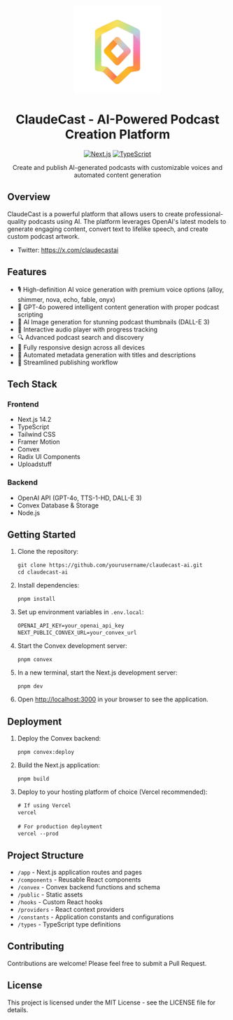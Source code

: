 <div align="center">
  <img src="claudecast_logo.png" alt="Synthcast Logo" width="200"/>


  # ClaudeCast - AI-Powered Podcast Creation Platform

  [![Next.js](https://img.shields.io/badge/Next.js-14.2-black?style=for-the-badge&logo=next.js)](https://nextjs.org/)
  [![TypeScript](https://img.shields.io/badge/TypeScript-5.3-blue?style=for-the-badge&logo=typescript)](https://www.typescriptlang.org/)
  <p>Create and publish AI-generated podcasts with customizable voices and automated content generation</p>
</div>

## Overview

ClaudeCast is a powerful platform that allows users to create professional-quality podcasts using AI. The platform leverages OpenAI's latest models to generate engaging content, convert text to lifelike speech, and create custom podcast artwork.

- Twitter: https://x.com/claudecastai

## Features

- 🎙️ High-definition AI voice generation with premium voice options (alloy, shimmer, nova, echo, fable, onyx)
- 🤖 GPT-4o powered intelligent content generation with proper podcast scripting
- 🎨 AI Image generation for stunning podcast thumbnails (DALL-E 3)
- 🎵 Interactive audio player with progress tracking
- 🔍 Advanced podcast search and discovery
- 📱 Fully responsive design across all devices
- 🤝 Automated metadata generation with titles and descriptions
- 🔄 Streamlined publishing workflow

## Tech Stack

### Frontend
- Next.js 14.2
- TypeScript
- Tailwind CSS
- Framer Motion
- Convex
- Radix UI Components
- Uploadstuff

### Backend
- OpenAI API (GPT-4o, TTS-1-HD, DALL-E 3)
- Convex Database & Storage
- Node.js

## Getting Started

1. Clone the repository:

    ```console
    git clone https://github.com/yourusername/claudecast-ai.git
    cd claudecast-ai
    ```

2. Install dependencies:

    ```console
    pnpm install
    ```

3. Set up environment variables in `.env.local`:

    ```
    OPENAI_API_KEY=your_openai_api_key
    NEXT_PUBLIC_CONVEX_URL=your_convex_url
    ```

4. Start the Convex development server:

    ```console
    pnpm convex
    ```

5. In a new terminal, start the Next.js development server:

    ```console
    pnpm dev
    ```

6. Open [http://localhost:3000](http://localhost:3000) in your browser to see the application.

## Deployment

1. Deploy the Convex backend:

    ```console
    pnpm convex:deploy
    ```

2. Build the Next.js application:

    ```console
    pnpm build
    ```

3. Deploy to your hosting platform of choice (Vercel recommended):

    ```console
    # If using Vercel
    vercel
    
    # For production deployment
    vercel --prod
    ```

## Project Structure

- `/app` - Next.js application routes and pages
- `/components` - Reusable React components
- `/convex` - Convex backend functions and schema
- `/public` - Static assets
- `/hooks` - Custom React hooks
- `/providers` - React context providers
- `/constants` - Application constants and configurations
- `/types` - TypeScript type definitions

## Contributing

Contributions are welcome! Please feel free to submit a Pull Request.

## License

This project is licensed under the MIT License - see the LICENSE file for details.